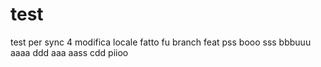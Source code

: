 # test
test per sync
4 modifica locale
fatto fu branch feat
pss
booo
sss
bbbuuu
aaaa
ddd
aaa
aass
cdd
piioo
